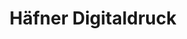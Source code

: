 ---
title: "Häfner Digitaldruck"
url: /edingen-neckarhausen/haefner-digitaldruck/
shop: Kopieren
---